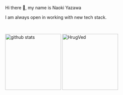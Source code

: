 <p>Hi there 👋, my name is Naoki Yazawa</p>
<p>I am always open in working with new tech stack.</p><br>

<p align="left">
  <img alt="github stats" height="180px" src="https://github-readme-stats.vercel.app/api?username=NaokiYazawa&show_icons=ture" />
  <img height="180px" src="https://github-readme-streak-stats.herokuapp.com/?user=NaokiYazawa" alt="HrugVed" />
</p>


<!--
**NaokiYazawa/NaokiYazawa** is a ✨ _special_ ✨ repository because its `README.md` (this file) appears on your GitHub profile.

Here are some ideas to get you started:

- 🔭 I’m currently working on ...
- 🌱 I’m currently learning ...
- 👯 I’m looking to collaborate on ...
- 🤔 I’m looking for help with ...
- 💬 Ask me about ...
- 📫 How to reach me: ...
- 😄 Pronouns: ...
- ⚡ Fun fact: ...
-->
